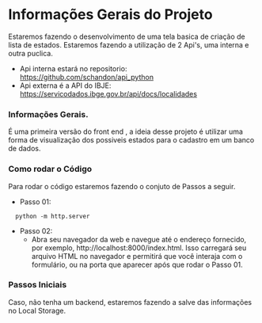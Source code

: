 # Informações Gerais do Projeto
Estaremos fazendo o desenvolvimento de uma tela basica de criação de lista de estados.
Estaremos fazendo a utilização de 2 Api's, uma interna e outra puclica.
* Api interna estará no repositorio: https://github.com/schandon/api_python
* Api externa é a API do IBJE: https://servicodados.ibge.gov.br/api/docs/localidades
  

### Informações Gerais.
É uma primeira versão do front end , a ideia desse projeto é utilizar uma forma de visualização dos possiveis estados para o cadastro em um banco de dados. 

### Como rodar o Código
Para rodar o código estaremos fazendo o conjuto de Passos a seguir.
* Passo 01:
```
  python -m http.server
```
* Passo 02:
  * Abra seu navegador da web e navegue até o endereço fornecido, por exemplo, http://localhost:8000/index.html. Isso carregará seu arquivo HTML no navegador e permitirá que você interaja com o formulário, ou na porta que aparecer após que rodar o Passo 01.


### Passos Iniciais
Caso, não tenha um backend, estaremos fazendo a salve das informações no Local Storage.

